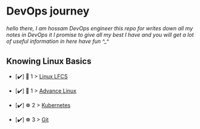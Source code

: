 # DevOps journey

###### hello there, I am hossam DevOps engineer   this repo for writes down all my notes in DevOps  it I promise to give all my best I have and you will get a lot of useful information in  here have fun ^_^ 

## Knowing Linux Basics

- [✔️] 🐧 1  > [Linux LFCS](linux/LinuxCommands.md)
- [✔️] 🐧 1  > [ Advance Linux ](linux/advance_linux.md)

- [✔️] ☸️  2  > [Kubernetes](linux/kubernetes.md)

- [✔️] ☸️  3  > [Git](linux/git.md)